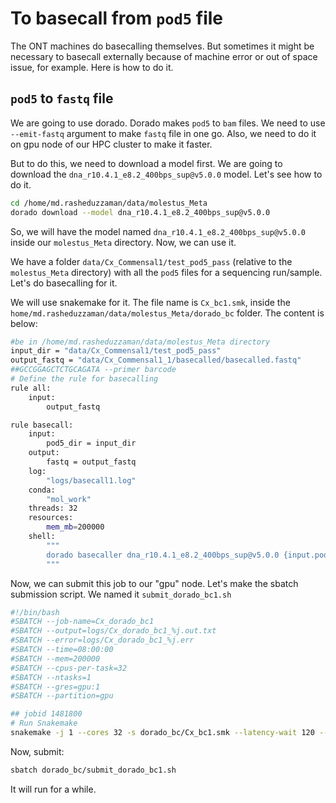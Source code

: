# To basecall from `pod5` file
The ONT machines do basecalling themselves. But sometimes it might be necessary to basecall externally because of machine error or out of space issue, for example. Here is how to do it.

## `pod5` to `fastq` file
We are going to use dorado. Dorado makes `pod5` to `bam` files. We need to use `--emit-fastq` argument to make `fastq` file in one go. Also, we need to do it on gpu node of our HPC cluster to make it faster.

But to do this, we need to download a model first. We are going to download the `dna_r10.4.1_e8.2_400bps_sup@v5.0.0` model. Let's see how to do it.
```bash
cd /home/md.rasheduzzaman/data/molestus_Meta
dorado download --model dna_r10.4.1_e8.2_400bps_sup@v5.0.0
```
So, we will have the model named `dna_r10.4.1_e8.2_400bps_sup@v5.0.0` inside our `molestus_Meta` directory. Now, we can use it.

We have a folder `data/Cx_Commensal1/test_pod5_pass` (relative to the `molestus_Meta` directory) with all the `pod5` files for a sequencing run/sample. Let's do basecalling for it.

We will use snakemake for it. The file name is `Cx_bc1.smk`, inside the `home/md.rasheduzzaman/data/molestus_Meta/dorado_bc` folder. The content is below:
```bash
#be in /home/md.rasheduzzaman/data/molestus_Meta directory
input_dir = "data/Cx_Commensal1/test_pod5_pass"
output_fastq = "data/Cx_Commensal1_1/basecalled/basecalled.fastq"
##GCCGGAGCTCTGCAGATA --primer barcode
# Define the rule for basecalling
rule all:
    input:
        output_fastq

rule basecall:
    input:
        pod5_dir = input_dir
    output:
        fastq = output_fastq
    log:
        "logs/basecall1.log"
    conda:
        "mol_work"
    threads: 32
    resources:
        mem_mb=200000
    shell:
        """
        dorado basecaller dna_r10.4.1_e8.2_400bps_sup@v5.0.0 {input.pod5_dir} --device cuda:0 --emit-fastq > {output.fastq} 2> {log}
        """
```
Now, we can submit this job to our "gpu" node. Let's make the sbatch submission script. We named it `submit_dorado_bc1.sh`
```bash
#!/bin/bash
#SBATCH --job-name=Cx_dorado_bc1
#SBATCH --output=logs/Cx_dorado_bc1_%j.out.txt
#SBATCH --error=logs/Cx_dorado_bc1_%j.err
#SBATCH --time=08:00:00
#SBATCH --mem=200000
#SBATCH --cpus-per-task=32
#SBATCH --ntasks=1
#SBATCH --gres=gpu:1
#SBATCH --partition=gpu

## jobid 1481800
# Run Snakemake
snakemake -j 1 --cores 32 -s dorado_bc/Cx_bc1.smk --latency-wait 120 --rerun-incomplete
```
Now, submit:
```bash
sbatch dorado_bc/submit_dorado_bc1.sh
```
It will run for a while.